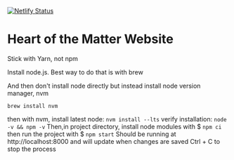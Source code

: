 [![Netlify Status](https://api.netlify.com/api/v1/badges/24d81978-eb47-4061-9105-b4e9c151d6b6/deploy-status)](https://app.netlify.com/sites/heartofthematter/deploys)

# Heart of the Matter Website

Stick with Yarn, not npm


Install node.js. Best way to do that is with brew

And then don't install node directly but instead install node version manager, nvm

`brew install nvm`

then with nvm, install latest node: 
`nvm install --lts`
verify installation: 
`node -v && npm -v`
Then,in project directory, install node modules with $ `npm ci`
then run the project with $ `npm start`
Should be running at http://localhost:8000 and will update when changes are saved
Ctrl + C to stop the process
